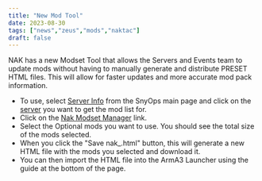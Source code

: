 ```yaml
---
title: "New Mod Tool"
date: 2023-08-30
tags: ["news","zeus","mods","naktac"]
draft: false
---
```


NAK has a new Modset Tool that allows the Servers and Events team to update mods without having to manually generate and distribute PRESET HTML files.  This will allow for faster updates and more accurate mod pack information.

+ To use, select [Server Info](/servers) from the SnyOps main page and click on the [server](/servers/nak2) you want to get the mod list for.  
+ Click on the [Nak Modset Manager](https://dell-wsl.rove-minor.ts.net/?nak_modded_basic=3026334460,3006516384*) link.  
+ Select the Optional mods you want to use.  You should see the total size of the mods selected.
+ When you click the "Save nak_<name>.html" button, this will generate a new HTML file with the mods you selected and download it.
+ You can then import the HTML file into the ArmA3 Launcher using the guide at the bottom of the page.